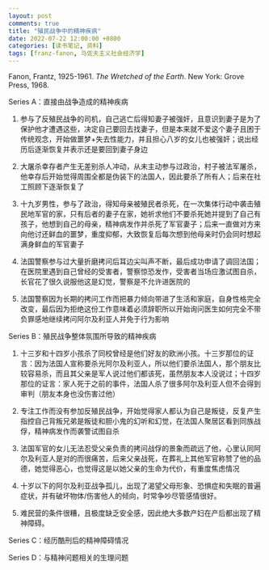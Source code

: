 ```yaml
---
layout: post
comments: true
title: "殖民战争中的精神疾病"
date: 2022-07-22 12:00:00 +0800
categories: [读书笔记, 资料]
tags: [franz-fanon, 马佐夫主义社会经济学]
---
```


Fanon, Frantz, 1925-1961. *The Wretched of the Earth*. New York: Grove Press, 1968.

Series A：直接由战争造成的精神疾病

1. 参与了反殖民战争的司机，自己逃亡后得知妻子被强奸，且意识到妻子是为了保护他才遭遇这些，决定自己要回去找妻子，但是本来就不爱这个妻子且困于传统观念，开始做噩梦+失去性能力，并且担心八岁的女儿也被强奸；说出经历后逐渐恢复并表示还是要回到妻子身边

2. 大屠杀幸存者产生无差别杀人冲动，从未主动参与过政治，村子被法军屠杀，他幸存后开始觉得周围全都是伪装下的法国人，因此要杀了所有人；后来在社工照顾下逐渐恢复了

3. 十九岁男性，参与了政治，得知母亲被殖民者杀死，在一次集体行动中袭击殖民地军官的家，只有后者的妻子在家，她祈求他们不要杀死她并提到了自己有孩子，他想到自己的母亲，精神病发作并杀死了军官妻子；后来一直做对方来向他讨还鲜血的噩梦，重度抑郁，大致恢复后每次想到他母亲时仍会同时想起满身鲜血的军官妻子

4. 法国警察参与过大量折磨拷问后耳边尖叫声不断，最后成功申请了调回法国；在医院里遇到自己曾经的受害者，警察惊恐发作，受害者当场应激试图自杀，长官花了很久说服他这是幻觉，警察是不允许进医院的

5. 法国警察因为长期的拷问工作而把暴力倾向带进了生活和家庭，自身性格完全改变，最后因为拒绝这份工作意味着必须辞职所以开始询问医生如何完全不带负罪感地继续拷问阿尔及利亚人并免于行为影响

Series B：殖民战争整体氛围所导致的精神疾病

1. 十三岁和十四岁小孩杀了同校曾经是他们好友的欧洲小孩。十三岁那位的证言：因为法国人宣称要杀光阿尔及利亚人，所以他们要杀法国人，那个朋友比较容易杀，而且其父亲是军人说过他们都该死，虽然朋友本人没说过；十四岁那位的证言：家人死于之前的事件，法国人杀了很多阿尔及利亚人但不会得到审判（朋友本身也没伤害过他）

2. 专注工作而没有参加反殖民战争，开始觉得家人都认为自己是叛徒，反复产生指控自己背叛兄弟是叛徒和胆小鬼的幻听和幻觉，在法国人聚居区看到同族战俘，精神病发作而袭警试图自杀

3. 法国军官的女儿无法忍受父亲负责的拷问战俘的景象而疏远了他，心里认同阿尔及利亚人是对的而很痛苦，后来父亲战死，在葬礼上其他军官称赞了他的品德，她觉得恶心，也觉得这是以她父亲的生命为代价，有重度焦虑情况

4. 十岁以下的阿尔及利亚战争孤儿，出现了渴望父母形象、恐惧症和失眠的普遍症状，并有破坏物体/伤害他人的倾向，时常争吵尽管感情很好。

5. 难民营的条件很糟，且极度缺乏安全感，因此绝大多数产妇在产后都出现了精神障碍。

Series C：经历酷刑后的精神障碍情况

Series D：与精神问题相关的生理问题
